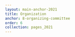 ```yaml
---
layout: main-anchor-2021
title: Organization
anchor: 8-organizing-committee
order: 6
collection: pages_2021
---
```


